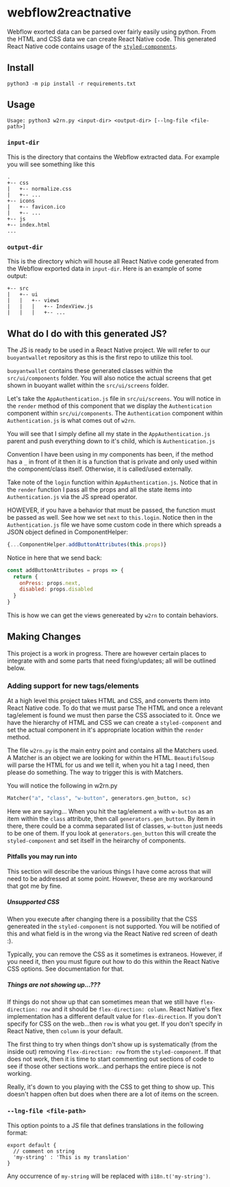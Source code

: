 # webflow2reactnative
Webflow exorted data can be parsed over fairly easily using python. From the HTML and CSS data we can create React Native code. This generated React Native code contains usage of the [`styled-components`](https://www.styled-components.com).

## Install
```console
python3 -m pip install -r requirements.txt
```

## Usage
```console
Usage: python3 w2rn.py <input-dir> <output-dir> [--lng-file <file-path>]
```

### `input-dir`

This is the directory that contains the Webflow extracted data. For example you will see something like this

```
.
+-- css
|   +-- normalize.css
|   +-- ...
+-- icons
|   +-- favicon.ico
|   +-- ...
+-- js
+-- index.html
...
```

### `output-dir`

This is the directory which will house all React Native code generated from the Webflow exported data in `input-dir`. Here is an example of some output:

```
+-- src
|   +-- ui
|   |   +-- views
|   |   |   +-- IndexView.js
|   |   |   +-- ...
```

## What do I do with this generated JS?
The JS is ready to be used in a React Native project. We will refer to our `buoyantwallet` repository as this is the first repo to utilize this tool.

`buoyantwallet` contains these generated classes within the `src/ui/components` folder. You will also notice the actual screens that get shown in buoyant wallet within the `src/ui/screens` folder. 

Let's take the `AppAuthentication.js` file in `src/ui/screens`. You will notice in the `render` method of this component that we display the `Authentication` component within `src/ui/components`. The `Authentication` component within `Authentication.js` is what comes out of `w2rn`. 

You will see that I simply define all my state in the `AppAuthentication.js` parent and push everything down to it's child, which is `Authentication.js` 

Convention I have been using in my components has been, if the method has a `_` in front of it then it is a function that is private and only used within the component/class itself. Otherwise, it is called/used externally.

Take note of the `login` function within `AppAuthentication.js`. Notice that in the `render` function I pass all the props and all the state items into `Authentication.js` via the JS spread operator. 


HOWEVER, if you have a behavior that must be passed, the function must be passed as well. See how we set `next` to `this.login`. Notice then in the `Authentication.js` file we have some custom code in there which spreads a JSON object defined in ComponentHelper:
```javascript
{...ComponentHelper.addButtonAttributes(this.props)}
```
Notice in here that we send back:
```javascript
const addButtonAttributes = props => {
  return {
    onPress: props.next,
    disabled: props.disabled
  }
}
```
This is how we can get the views genereated by `w2rn` to contain behaviors.

## Making Changes
This project is a work in progress. There are however certain places to integrate with and some parts that need fixing/updates; all will be outlined below.

### Adding support for new tags/elements
At a high level this project takes HTML and CSS, and converts them into React Native code. To do that we must parse The HTML and once a relevant tag/element is found we must then parse the CSS associated to it. Once we have the hierarchy of HTML and CSS we can create a `styled-component` and set the actual component in it's appropriate location within the `render` method.

The file `w2rn.py` is the main entry point and contains all the Matchers used. A Matcher is an object we are looking for within the HTML. `BeautifulSoup` will parse the HTML for us and we tell it, when you hit a tag I need, then please do something. The way to trigger this is with Matchers.

You will notice the following in w2rn.py
```python
Matcher("a", "class", "w-button", generators.gen_button, sc)
```
Here we are saying...
When you hit the tag/element `a` with `w-button` as an item within the `class` attribute, then call `generators.gen_button`. By item in there, there could be a comma separated list of classes, `w-button` just needs to be one of them. If you look at `generators.gen_button` this will create the `styled-component` and set itself in the heirarchy of components. 

#### Pitfalls you may run into
This section will describe the various things I have come across that will need to be addressed at some point. However, these are my workaround that got me by fine.
##### Unsupported CSS
When you execute after changing there is a possibility that the CSS genereated in the `styled-component` is not supported. You will be notified of this and what field is in the wrong via the React Native red screen of death :). 

Typically, you can remove the CSS as it sometimes is extraneos. However, if you need it, then you must figure out how to do this within the React Native CSS options. See documentation for that.

##### Things are not showing up...???
If things do not show up that can sometimes mean that we still have `flex-direction: row` and it should be `flex-direction: column`. React Native's flex implementation has a different default value for `flex-direction`. If you don't specify for CSS on the web...then `row` is what you get. If you don't specify in React Native, then `column` is your default.

The first thing to try when things don't show up is systematically (from the inside out) removing `flex-direction: row` from the `styled-component`. If that does not work, then it is time to start commenting out sections of code to see if those other sections work...and perhaps the entire piece is not working.

Really, it's down to you playing with the CSS to get thing to show up. This doesn't happen often but does when there are a lot of items on the screen.
### `--lng-file <file-path>`

This option points to a JS file that defines translations in the following format:

```
export default {
  // comment on string
  'my-string' : 'This is my translation'
}
```

Any occurrence of `my-string` will be replaced with `i18n.t('my-string')`.
